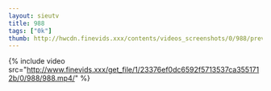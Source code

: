 ```yaml
--- 
layout: sieutv
title: 988
tags: ["0k"]
thumb: http://hwcdn.finevids.xxx/contents/videos_screenshots/0/988/preview.mp4.jpg
---
```

{% include video src="http://www.finevids.xxx/get_file/1/23376ef0dc6592f5713537ca3551712b/0/988/988.mp4/" %} 
